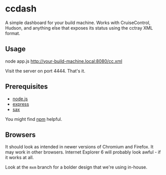 ccdash
======

A simple dashboard for your build machine. Works with CruiseControl, Hudson,
and anything else that exposes its status using the cctray XML format.

Usage
-----

node app.js http://your-build-machine.local:8080/cc.xml

Visit the server on port 4444. That's it.

Prerequisites
-------------

* [node.js](http://nodejs.org/)
* [express](http://expressjs.com/)
* [sax](http://github.com/isaacs/sax-js)

You might find [npm](http://npmjs.org/) helpful.

Browsers
--------

It should look as intended in newer versions of Chromium and Firefox. It may
work in other browsers. Internet Explorer 6 will probably look awful  - if it
works at all.

Look at the `mxm` branch for a bolder design that we're using in-house.
